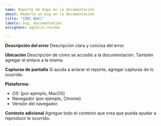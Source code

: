 ```yaml
---
name: Reporte de bugs en la documentación
about: Reporta un bug en la documentación
title: "[DOC BUG]"
labels: bug, documentation
assignees: agustin-recoba

---
```


**Descripción del error**
Descripción clara y concisa del error.

**Ubicación**
Descripción de cómo se accedió a la documentación. También agregar el enlace a la misma.

**Capturas de pantalla**
Si ayuda a aclarar el reporte, agregar capturas de lo ocurrido.

**Plataforma:**
- OS: [por ejemplo, MacOS]
- Navegador (por ejemplo, Chrome)
- Versión del navegador.

**Contexto adicional**
Agregue todo el contexto que crea que pueda ayudar a reproducir lo ocurrido.
